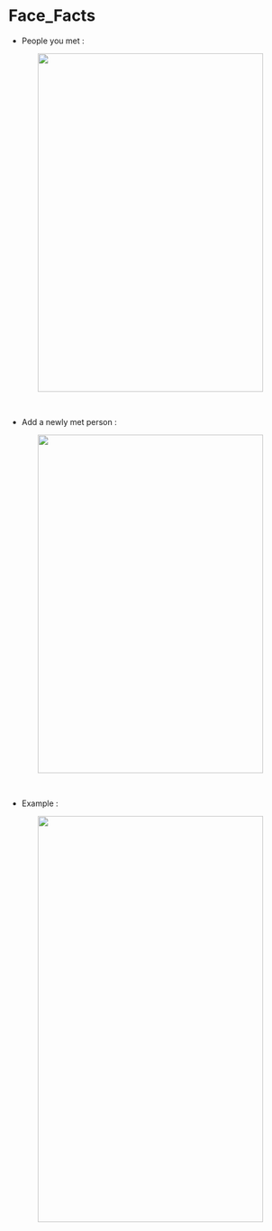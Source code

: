 # Face_Facts

- People you met :<br>
<p align="center">
  <img src="https://github.com/MichaelZakaria/FaceFacts/assets/65913937/236d9843-c578-43cf-adda-91794e21e512" width="400" height="600"/>
</p>

<br>

- Add a newly met person :<br>
<p align="center">
  <img src="https://github.com/MichaelZakaria/FaceFacts/assets/65913937/380d46a4-ace4-4c63-87aa-7ba3029e9f8d" width="400" height="600"/>
</p>

<br>

- Example :<br>
<p align="center">
  <img src="https://github.com/MichaelZakaria/FaceFacts/assets/65913937/d574f79c-86af-4540-ac67-15a63ace62a6" width="400" height="720"/>
</p>

